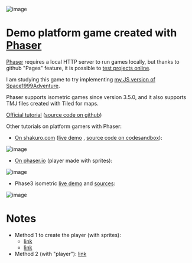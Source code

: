 ![image](https://user-images.githubusercontent.com/1620953/201653714-5101fdfb-0efb-49d5-b4bf-64b1434a36c2.png)


# Demo platform game created with [Phaser](https://phaser.io/download)

[Phaser](https://phaser.io/download) requires a local HTTP server to run games locally, but thanks to github "Pages" feature, it is possible to [test projects online](https://jumpjack.github.io/pasher3-platform-demo/).

I am studying this game to try implementing [my JS version  of Space1999Adventure](https://github.com/jumpjack/Space1999Adventure).

Phaser supports isometric games since version 3.5.0, and it also supports TMJ files created with Tiled for maps.

[Official tutorial](https://stackabuse.com/phaser-3-and-tiled-building-a-platformer/) ([source code on github](https://github.com/StackAbuse/creating-a-platformer-with-phaser-3))

Other tutorials on platform gamers with Phaser:
- [On shakuro.com](https://shakuro.com/blog/phaser-js-a-step-by-step-tutorial-on-making-a-phaser-3-game#part-5) ([live demo](https://kingdom-knight.netlify.app/) , [source code on codesandbox](https://codesandbox.io/s/webgl-phaser3-typescript-2mnbt-2mnbt)):

![image](https://user-images.githubusercontent.com/1620953/201653416-4b9cf166-21ea-4ad0-97cf-54b3c2f49354.png)

- [On phaser.io](http://phaser.io/tutorials/making-your-first-phaser-3-game/part7)  (player made with sprites):

![image](https://user-images.githubusercontent.com/1620953/201659741-4784e1d5-52b8-46a3-99c6-174f250f6886.png)

- Phase3 isometric [live demo](http://labs.phaser.io/view.html?src=src\tilemap\isometric\isometric%20test.js) and [sources](https://github.com/photonstorm/phaser3-examples/blob/master/public/src/tilemap/isometric/isometric%20test.js):

![image](https://user-images.githubusercontent.com/1620953/201660182-905101c8-0f5e-4a2a-8f4f-66859573fe39.png)


# Notes

- Method 1 to create the player (with sprites):
    - [link](https://github.com/EvanBacon/expo-phaser-isometric/blob/master/game/dude.js)
    - [link](http://phaser.io/tutorials/making-your-first-phaser-3-game/part5)
- Method 2 (with "player"): [link](https://stackabuse.com/phaser-3-and-tiled-building-a-platformer/)

